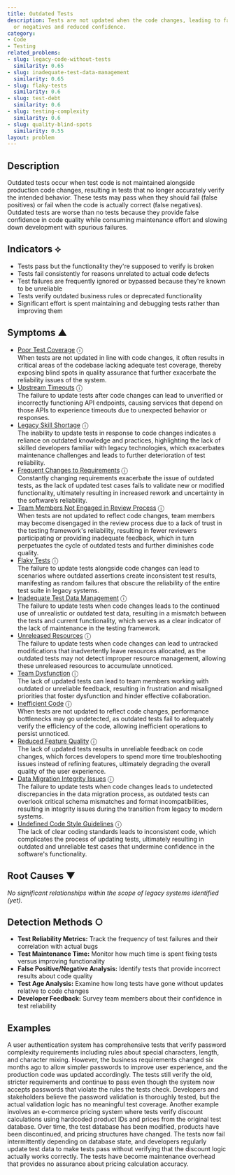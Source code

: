 ```yaml
---
title: Outdated Tests
description: Tests are not updated when the code changes, leading to false positives
  or negatives and reduced confidence.
category:
- Code
- Testing
related_problems:
- slug: legacy-code-without-tests
  similarity: 0.65
- slug: inadequate-test-data-management
  similarity: 0.65
- slug: flaky-tests
  similarity: 0.6
- slug: test-debt
  similarity: 0.6
- slug: testing-complexity
  similarity: 0.6
- slug: quality-blind-spots
  similarity: 0.55
layout: problem
---
```


## Description

Outdated tests occur when test code is not maintained alongside production code changes, resulting in tests that no longer accurately verify the intended behavior. These tests may pass when they should fail (false positives) or fail when the code is actually correct (false negatives). Outdated tests are worse than no tests because they provide false confidence in code quality while consuming maintenance effort and slowing down development with spurious failures.

## Indicators ⟡
- Tests pass but the functionality they're supposed to verify is broken
- Tests fail consistently for reasons unrelated to actual code defects
- Test failures are frequently ignored or bypassed because they're known to be unreliable
- Tests verify outdated business rules or deprecated functionality
- Significant effort is spent maintaining and debugging tests rather than improving them

## Symptoms ▲
- [Poor Test Coverage](poor-test-coverage.md) <span class="info-tooltip" title="Confidence: 0.575, Strength: 0.814">ⓘ</span>
<br/>  When tests are not updated in line with code changes, it often results in critical areas of the codebase lacking adequate test coverage, thereby exposing blind spots in quality assurance that further exacerbate the reliability issues of the system.
- [Upstream Timeouts](upstream-timeouts.md) <span class="info-tooltip" title="Confidence: 0.492, Strength: 0.684">ⓘ</span>
<br/>  The failure to update tests after code changes can lead to unverified or incorrectly functioning API endpoints, causing services that depend on those APIs to experience timeouts due to unexpected behavior or responses.
- [Legacy Skill Shortage](legacy-skill-shortage.md) <span class="info-tooltip" title="Confidence: 0.485, Strength: 0.768">ⓘ</span>
<br/>  The inability to update tests in response to code changes indicates a reliance on outdated knowledge and practices, highlighting the lack of skilled developers familiar with legacy technologies, which exacerbates maintenance challenges and leads to further deterioration of test reliability.
- [Frequent Changes to Requirements](frequent-changes-to-requirements.md) <span class="info-tooltip" title="Confidence: 0.454, Strength: 0.714">ⓘ</span>
<br/>  Constantly changing requirements exacerbate the issue of outdated tests, as the lack of updated test cases fails to validate new or modified functionality, ultimately resulting in increased rework and uncertainty in the software’s reliability.
- [Team Members Not Engaged in Review Process](team-members-not-engaged-in-review-process.md) <span class="info-tooltip" title="Confidence: 0.419, Strength: 0.806">ⓘ</span>
<br/>  When tests are not updated to reflect code changes, team members may become disengaged in the review process due to a lack of trust in the testing framework's reliability, resulting in fewer reviewers participating or providing inadequate feedback, which in turn perpetuates the cycle of outdated tests and further diminishes code quality.
- [Flaky Tests](flaky-tests.md) <span class="info-tooltip" title="Confidence: 0.400, Strength: 0.750">ⓘ</span>
<br/>  The failure to update tests alongside code changes can lead to scenarios where outdated assertions create inconsistent test results, manifesting as random failures that obscure the reliability of the entire test suite in legacy systems.
- [Inadequate Test Data Management](inadequate-test-data-management.md) <span class="info-tooltip" title="Confidence: 0.362, Strength: 0.779">ⓘ</span>
<br/>  The failure to update tests when code changes leads to the continued use of unrealistic or outdated test data, resulting in a mismatch between the tests and current functionality, which serves as a clear indicator of the lack of maintenance in the testing framework.
- [Unreleased Resources](unreleased-resources.md) <span class="info-tooltip" title="Confidence: 0.349, Strength: 0.659">ⓘ</span>
<br/>  The failure to update tests when code changes can lead to untracked modifications that inadvertently leave resources allocated, as the outdated tests may not detect improper resource management, allowing these unreleased resources to accumulate unnoticed.
- [Team Dysfunction](team-dysfunction.md) <span class="info-tooltip" title="Confidence: 0.349, Strength: 0.795">ⓘ</span>
<br/>  The lack of updated tests can lead to team members working with outdated or unreliable feedback, resulting in frustration and misaligned priorities that foster dysfunction and hinder effective collaboration.
- [Inefficient Code](inefficient-code.md) <span class="info-tooltip" title="Confidence: 0.326, Strength: 0.755">ⓘ</span>
<br/>  When tests are not updated to reflect code changes, performance bottlenecks may go undetected, as outdated tests fail to adequately verify the efficiency of the code, allowing inefficient operations to persist unnoticed.
- [Reduced Feature Quality](reduced-feature-quality.md) <span class="info-tooltip" title="Confidence: 0.322, Strength: 0.803">ⓘ</span>
<br/>  The lack of updated tests results in unreliable feedback on code changes, which forces developers to spend more time troubleshooting issues instead of refining features, ultimately degrading the overall quality of the user experience.
- [Data Migration Integrity Issues](data-migration-integrity-issues.md) <span class="info-tooltip" title="Confidence: 0.320, Strength: 0.797">ⓘ</span>
<br/>  The failure to update tests when code changes leads to undetected discrepancies in the data migration process, as outdated tests can overlook critical schema mismatches and format incompatibilities, resulting in integrity issues during the transition from legacy to modern systems.
- [Undefined Code Style Guidelines](undefined-code-style-guidelines.md) <span class="info-tooltip" title="Confidence: 0.303, Strength: 0.610">ⓘ</span>
<br/>  The lack of clear coding standards leads to inconsistent code, which complicates the process of updating tests, ultimately resulting in outdated and unreliable test cases that undermine confidence in the software's functionality.

## Root Causes ▼

*No significant relationships within the scope of legacy systems identified (yet).*

## Detection Methods ○
- **Test Reliability Metrics:** Track the frequency of test failures and their correlation with actual bugs
- **Test Maintenance Time:** Monitor how much time is spent fixing tests versus improving functionality
- **False Positive/Negative Analysis:** Identify tests that provide incorrect results about code quality
- **Test Age Analysis:** Examine how long tests have gone without updates relative to code changes
- **Developer Feedback:** Survey team members about their confidence in test reliability

## Examples

A user authentication system has comprehensive tests that verify password complexity requirements including rules about special characters, length, and character mixing. However, the business requirements changed six months ago to allow simpler passwords to improve user experience, and the production code was updated accordingly. The tests still verify the old, stricter requirements and continue to pass even though the system now accepts passwords that violate the rules the tests check. Developers and stakeholders believe the password validation is thoroughly tested, but the actual validation logic has no meaningful test coverage. Another example involves an e-commerce pricing system where tests verify discount calculations using hardcoded product IDs and prices from the original test database. Over time, the test database has been modified, products have been discontinued, and pricing structures have changed. The tests now fail intermittently depending on database state, and developers regularly update test data to make tests pass without verifying that the discount logic actually works correctly. The tests have become maintenance overhead that provides no assurance about pricing calculation accuracy.
